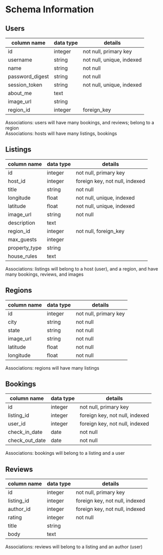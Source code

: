 # Schema Information

## Users


| column name     | data type | details                   |
|-----------------|-----------|---------------------------|
| id              | integer   | not null, primary key     |
| username        | string    | not null, unique, indexed |
| name            | string    | not null                  |
| password_digest | string    | not null                  |
| session_token   | string    | not null, unique, indexed |
| about_me        | text      |                           |
| image_url       | string    |                           |
| region_id       | integer   | foreign_key               |

Associations: users will have many bookings, and reviews; belong to a region		
Associations: hosts will have many listings, bookings		

## Listings
| column name   | data type | details                        |
|---------------|-----------|--------------------------------|
| id            | integer   | not null, primary key          |
| host_id       | integer   | foreign key, not null, indexed |
| title         | string    | not null                       |
| longitude     | float     | not null, unique, indexed      |
| latitude      | float     | not null, unique, indexed      |
| image_url     | string    | not null                       |
| description   | text      |                                |
| region_id     | integer   | not null, foreign_key          |
| max_guests    | integer   |                                |
| property_type | string    |                                |
| house_rules   | text      |                                |

Associations: listings will belong to a host (user), and a region, and have many bookings, reviews, and images		

## Regions
| column name | data type | details               |
|-------------|-----------|-----------------------|
| id          | integer   | not null, primary key |
| city        | string    | not null              |
| state       | string    | not null              |
| image_url   | string    | not null              |
| latitude    | float     | not null              |
| longitude   | float     | not null              |

Associations: regions will have many listings		

## Bookings
| column name    | data type | details                        |
|----------------|-----------|--------------------------------|
| id             | integer   | not null, primary key          |
| listing_id     | integer   | foreign key, not null, indexed |
| user_id        | integer   | foreign key, not null, indexed |
| check_in_date  | date      | not null                       |
| check_out_date | date      | not null                       |

Associations: bookings will belong to a listing and a user		

## Reviews

| column name     | data type | details                        |
|-----------------|-----------|--------------------------------|
| id              | integer   | not null, primary key          |
| listing_id      | integer   | foreign key, not null, indexed |
| author_id       | integer   | foreign key, not null, indexed |
| rating          | integer   | not null                       |
| title           | string    |                                |
| body            | text      |                                |

Associations: reviews will belong to a listing and an author (user)		
